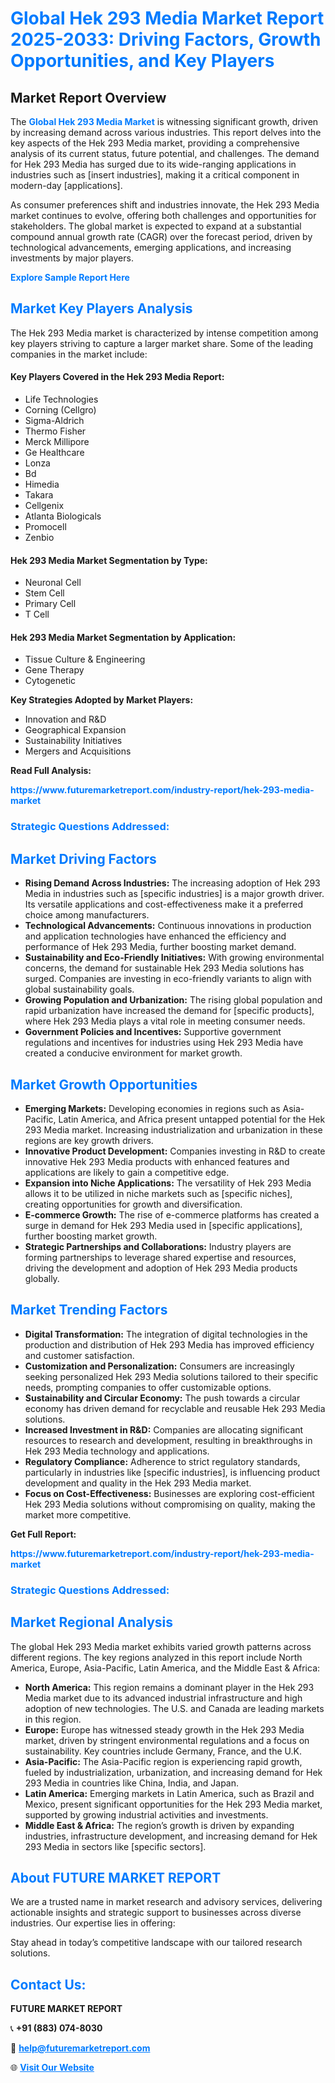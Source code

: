 <h1 style="color: #007BFF;">Global Hek 293 Media Market Report 2025-2033: Driving Factors, Growth Opportunities, and Key Players</h1>

<section id="overview">
<h2>Market Report Overview</h2>
<p>The <a href="https://www.futuremarketreport.com/industry-report/hek-293-media-market" style="color: #007BFF; text-decoration: none;"><strong>Global Hek 293 Media Market</strong></a> is witnessing significant growth, driven by increasing demand across various industries. This report delves into the key aspects of the Hek 293 Media market, providing a comprehensive analysis of its current status, future potential, and challenges. The demand for Hek 293 Media has surged due to its wide-ranging applications in industries such as [insert industries], making it a critical component in modern-day [applications].</p>
<p>As consumer preferences shift and industries innovate, the Hek 293 Media market continues to evolve, offering both challenges and opportunities for stakeholders. The global market is expected to expand at a substantial compound annual growth rate (CAGR) over the forecast period, driven by technological advancements, emerging applications, and increasing investments by major players.</p>
</section>

<section id="overview">
<p><a href="https://www.futuremarketreport.com/request-sample/reportId=30694" style="color: #007BFF; text-decoration: none;"><strong>Explore Sample Report Here</strong></a></p>
</section>

<section id="key-players">
<h2 style="color: #007BFF;">Market Key Players Analysis</h2>
<p>The Hek 293 Media market is characterized by intense competition among key players striving to capture a larger market share. Some of the leading companies in the market include:</p>
<h4>Key Players Covered in the Hek 293 Media Report:</h4>
<ul><li>Life Technologies</li><li>Corning (Cellgro)</li><li>Sigma-Aldrich</li><li>Thermo Fisher</li><li>Merck Millipore</li><li>Ge Healthcare</li><li>Lonza</li><li>Bd</li><li>Himedia</li><li>Takara</li><li>Cellgenix</li><li>Atlanta Biologicals</li><li>Promocell</li><li>Zenbio</li></ul>
<h4>Hek 293 Media Market Segmentation by Type:</h4>
<ul><li>Neuronal Cell</li><li>Stem Cell</li><li>Primary Cell</li><li>T Cell</li></ul>

<h4>Hek 293 Media Market Segmentation by Application:</h4>
<ul><li>Tissue Culture &amp; Engineering</li><li>Gene Therapy</li><li>Cytogenetic</li></ul>
<p><strong>Key Strategies Adopted by Market Players:</strong></p>
<ul>
<li>Innovation and R&D</li>
<li>Geographical Expansion</li>
<li>Sustainability Initiatives</li>
<li>Mergers and Acquisitions</li>
</ul>
</section>

<section>
<p><strong>Read Full Analysis: </strong></p><a href="https://www.futuremarketreport.com/industry-report/hek-293-media-market" style="color: #007BFF; text-decoration: none;"><strong>https://www.futuremarketreport.com/industry-report/hek-293-media-market</strong></a>
<h3 style="color: #007BFF;">Strategic Questions Addressed:</h3>
</section>

<section id="driving-factors">
<h2 style="color: #007BFF;">Market Driving Factors</h2>
<ul>
<li><strong>Rising Demand Across Industries:</strong> The increasing adoption of Hek 293 Media in industries such as [specific industries] is a major growth driver. Its versatile applications and cost-effectiveness make it a preferred choice among manufacturers.</li>
<li><strong>Technological Advancements:</strong> Continuous innovations in production and application technologies have enhanced the efficiency and performance of Hek 293 Media, further boosting market demand.</li>
<li><strong>Sustainability and Eco-Friendly Initiatives:</strong> With growing environmental concerns, the demand for sustainable Hek 293 Media solutions has surged. Companies are investing in eco-friendly variants to align with global sustainability goals.</li>
<li><strong>Growing Population and Urbanization:</strong> The rising global population and rapid urbanization have increased the demand for [specific products], where Hek 293 Media plays a vital role in meeting consumer needs.</li>
<li><strong>Government Policies and Incentives:</strong> Supportive government regulations and incentives for industries using Hek 293 Media have created a conducive environment for market growth.</li>
</ul>
</section>

<section id="growth-opportunities">
<h2 style="color: #007BFF;">Market Growth Opportunities</h2>
<ul>
<li><strong>Emerging Markets:</strong> Developing economies in regions such as Asia-Pacific, Latin America, and Africa present untapped potential for the Hek 293 Media market. Increasing industrialization and urbanization in these regions are key growth drivers.</li>
<li><strong>Innovative Product Development:</strong> Companies investing in R&D to create innovative Hek 293 Media products with enhanced features and applications are likely to gain a competitive edge.</li>
<li><strong>Expansion into Niche Applications:</strong> The versatility of Hek 293 Media allows it to be utilized in niche markets such as [specific niches], creating opportunities for growth and diversification.</li>
<li><strong>E-commerce Growth:</strong> The rise of e-commerce platforms has created a surge in demand for Hek 293 Media used in [specific applications], further boosting market growth.</li>
<li><strong>Strategic Partnerships and Collaborations:</strong> Industry players are forming partnerships to leverage shared expertise and resources, driving the development and adoption of Hek 293 Media products globally.</li>
</ul>
</section>

<section id="trending-factors">
<h2 style="color: #007BFF;">Market Trending Factors</h2>
<ul>
<li><strong>Digital Transformation:</strong> The integration of digital technologies in the production and distribution of Hek 293 Media has improved efficiency and customer satisfaction.</li>
<li><strong>Customization and Personalization:</strong> Consumers are increasingly seeking personalized Hek 293 Media solutions tailored to their specific needs, prompting companies to offer customizable options.</li>
<li><strong>Sustainability and Circular Economy:</strong> The push towards a circular economy has driven demand for recyclable and reusable Hek 293 Media solutions.</li>
<li><strong>Increased Investment in R&D:</strong> Companies are allocating significant resources to research and development, resulting in breakthroughs in Hek 293 Media technology and applications.</li>
<li><strong>Regulatory Compliance:</strong> Adherence to strict regulatory standards, particularly in industries like [specific industries], is influencing product development and quality in the Hek 293 Media market.</li>
<li><strong>Focus on Cost-Effectiveness:</strong> Businesses are exploring cost-efficient Hek 293 Media solutions without compromising on quality, making the market more competitive.</li>
</ul>
</section>

<section>
<p><strong>Get Full Report: </strong></p><a href="https://www.futuremarketreport.com/industry-report/hek-293-media-market" style="color: #007BFF; text-decoration: none;"><strong>https://www.futuremarketreport.com/industry-report/hek-293-media-market</strong></a>
<h3 style="color: #007BFF;">Strategic Questions Addressed:</h3>
</section>


<section id="regional-analysis">
<h2 style="color: #007BFF;">Market Regional Analysis</h2>
<p>The global Hek 293 Media market exhibits varied growth patterns across different regions. The key regions analyzed in this report include North America, Europe, Asia-Pacific, Latin America, and the Middle East & Africa:</p>
<ul>
<li><strong>North America:</strong> This region remains a dominant player in the Hek 293 Media market due to its advanced industrial infrastructure and high adoption of new technologies. The U.S. and Canada are leading markets in this region.</li>
<li><strong>Europe:</strong> Europe has witnessed steady growth in the Hek 293 Media market, driven by stringent environmental regulations and a focus on sustainability. Key countries include Germany, France, and the U.K.</li>
<li><strong>Asia-Pacific:</strong> The Asia-Pacific region is experiencing rapid growth, fueled by industrialization, urbanization, and increasing demand for Hek 293 Media in countries like China, India, and Japan.</li>
<li><strong>Latin America:</strong> Emerging markets in Latin America, such as Brazil and Mexico, present significant opportunities for the Hek 293 Media market, supported by growing industrial activities and investments.</li>
<li><strong>Middle East & Africa:</strong> The region’s growth is driven by expanding industries, infrastructure development, and increasing demand for Hek 293 Media in sectors like [specific sectors].</li>
</ul>
</section>

<footer>
<h2 style="color: #007BFF;">About FUTURE MARKET REPORT</h2>
<p>We are a trusted name in market research and advisory services, delivering actionable insights and strategic support to businesses across diverse industries. Our expertise lies in offering:</p>

<p>Stay ahead in today’s competitive landscape with our tailored research solutions.</p>

<h2 style="color: #007BFF;">Contact Us:</h2>
<p><strong>FUTURE MARKET REPORT</strong></p>
<p>📞 <strong>+91 (883) 074-8030</strong></p>
<p>📧 <strong><a href="mailto:help@futuremarketreport.com" style="color: #007BFF;">help@futuremarketreport.com</a></strong></p>
<p>🌐 <strong><a href="https://www.futuremarketreport.com/" style="color: #007BFF;">Visit Our Website</a></strong></p>
</footer>